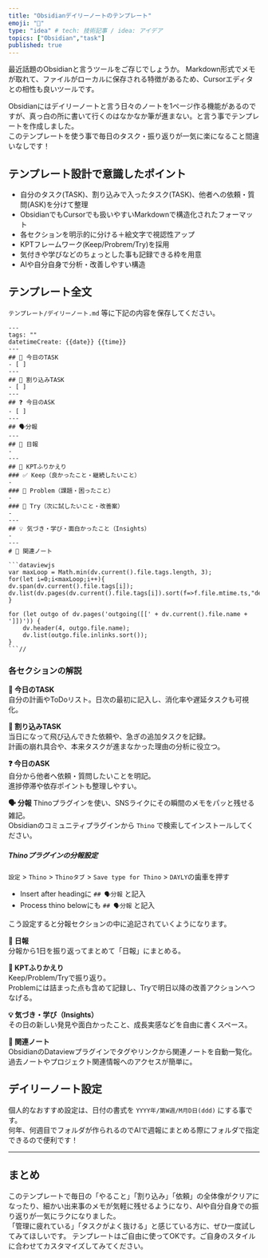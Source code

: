 ```yaml
---
title: "Obsidianデイリーノートのテンプレート"
emoji: "📝"
type: "idea" # tech: 技術記事 / idea: アイデア
topics: ["Obsidian","task"]
published: true
---
```


最近話題のObsidianと言うツールをご存じでしょうか。
Markdown形式でメモが取れて、ファイルがローカルに保存される特徴があるため、Cursorエディタとの相性も良いツールです。

Obsidianにはデイリーノートと言う日々のノートを1ページ作る機能があるのですが、真っ白の所に書いて行くのはなかなか筆が進まない。と言う事でテンプレートを作成しました。  
このテンプレートを使う事で毎日のタスク・振り返りが一気に楽になること間違いなしです！

## テンプレート設計で意識したポイント

- 自分のタスク(TASK)、割り込みで入ったタスク(TASK)、他者への依頼・質問(ASK)を分けて整理
- ObsidianでもCursorでも扱いやすいMarkdownで構造化されたフォーマット
- 各セクションを明示的に分ける＋絵文字で視認性アップ
- KPTフレームワーク(Keep/Probrem/Try)を採用
- 気付きや学びなどのちょっとした事も記録できる枠を用意
- AIや自分自身で分析・改善しやすい構造

## テンプレート全文

`テンプレート/デイリーノート.md` 等に下記の内容を保存してください。

```text
---
tags: ""
datetimeCreate: {{date}} {{time}}
---
## 📝 今日のTASK
- [ ] 
---
## 🚨 割り込みTASK
- [ ] 
---
## ❓ 今日のASK
- [ ] 
---
## 🗣️分報
---
## 📅 日報
- 
---
## 🔄 KPTふりかえり
### ✅ Keep（良かったこと・継続したいこと）
- 
### 🛑 Problem（課題・困ったこと）
- 
### 🚀 Try（次に試したいこと・改善案）
- 
---
## 💡 気づき・学び・面白かったこと（Insights）
- 
---
# 🔗 関連ノート

```dataviewjs
var maxLoop = Math.min(dv.current().file.tags.length, 3);
for(let i=0;i<maxLoop;i++){
dv.span(dv.current().file.tags[i]);
dv.list(dv.pages(dv.current().file.tags[i]).sort(f=>f.file.mtime.ts,"desc").limit(15).file.link);
}

for (let outgo of dv.pages('outgoing([[' + dv.current().file.name + ']])')) {
    dv.header(4, outgo.file.name);
    dv.list(outgo.file.inlinks.sort());
}
```//

```

### 各セクションの解説

**📝 今日のTASK**  
自分の計画やToDoリスト。日次の最初に記入し、消化率や遅延タスクも可視化。

**🚨 割り込みTASK**  
当日になって飛び込んできた依頼や、急ぎの追加タスクを記録。  
計画の崩れ具合や、本来タスクが進まなかった理由の分析に役立つ。

**❓ 今日のASK**  
自分から他者へ依頼・質問したいことを明記。  
進捗停滞や依存ポイントも整理しやすい。

**🗣️ 分報**
Thinoプラグインを使い、SNSライクにその瞬間のメモをパッと残せる雑記。  
Obsidianのコミュニティプラグインから `Thino` で検索してインストールしてください。  
##### Thinoプラグインの分報設定
`設定` > `Thino` > `Thinoタブ` > `Save type for Thino` > `DAYLY`の歯車を押す
- Insert after headingに `## 🗣️分報` と記入
- Process thino belowにも `## 🗣️分報` と記入

こう設定すると分報セクションの中に追記されていくようになります。

**📅 日報**  
分報から1日を振り返ってまとめて「日報」にまとめる。

**🔄 KPTふりかえり**  
Keep/Problem/Tryで振り返り。  
Problemには詰まった点も含めて記録し、Tryで明日以降の改善アクションへつなげる。

**💡 気づき・学び（Insights）**  
その日の新しい発見や面白かったこと、成長実感などを自由に書くスペース。

**🔗 関連ノート**  
ObsidianのDataviewプラグインでタグやリンクから関連ノートを自動一覧化。  
過去ノートやプロジェクト関連情報へのアクセスが簡単に。

## デイリーノート設定

個人的なおすすめ設定は、日付の書式を `YYYY年/第W週/M月D日(ddd)` にする事です。  
何年、何週目でフォルダが作られるのでAIで週報にまとめる際にフォルダで指定できるので便利です！

---

## まとめ

このテンプレートで毎日の「やること」「割り込み」「依頼」の全体像がクリアになったり、細かい出来事のメモが気軽に残せるようになり、AIや自分自身での振り返りが一気にラクになりました。  
「管理に疲れている」「タスクがよく抜ける」と感じている方に、ぜひ一度試してみてほしいです。
テンプレートはご自由に使ってOKです。ご自身のスタイルに合わせてカスタマイズしてみてください。